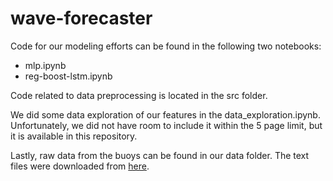 # wave-forecaster

Code for our modeling efforts can be found in the following two notebooks:
- mlp.ipynb
- reg-boost-lstm.ipynb

Code related to data preprocessing is located in the src folder.

We did some data exploration of our features in the data_exploration.ipynb. Unfortunately, we did not have room to include it within the 5 page limit, but it is available in this repository.

Lastly, raw data from the buoys can be found in our data folder. The text files were downloaded from [here](https://www.ndbc.noaa.gov/).
